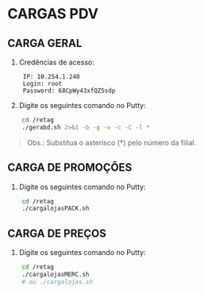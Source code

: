 # CARGAS PDV

## CARGA GERAL
1. Credências de acesso:
		
        IP: 10.254.1.240
        Login: root
        Password: 68CpWy43xfQZ5sdp

2. Digite os seguintes comando no Putty:
```bash
	cd /retag
	./gerabd.sh 2>&1 -b -g -v -c -C -l *
```
> Obs.: Substitua o asterisco (*) pelo número da filial.

## CARGA DE PROMOÇÕES
1. Digite os seguintes comando no Putty:
```bash
	cd /retag
	./cargalojasPACK.sh
```

## CARGA DE PREÇOS
1. Digite os seguintes comando no Putty:
```bash
	cd /retag
	./cargalojasMERC.sh 
    # ou ./cargalojas.sh
```
